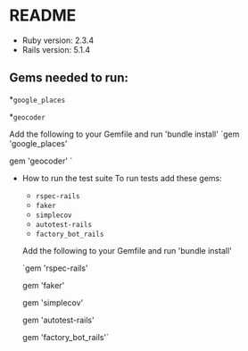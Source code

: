 # README

* Ruby version: 2.3.4
* Rails version: 5.1.4

## Gems needed to run: 
  *`google_places`
  
  *`geocoder`
  
  Add the following to your Gemfile and run 'bundle install'
  `gem 'google_places'
  
   gem 'geocoder' `

* How to run the test suite
  To run tests add these gems:
  * `rspec-rails`
  * `faker`
  * `simplecov`
  * `autotest-rails`
  * `factory_bot_rails`
  
  Add the following to your Gemfile and run 'bundle install'
  
   `gem 'rspec-rails'
   
    gem 'faker'
    
    gem 'simplecov'
    
    gem 'autotest-rails'
    
    gem 'factory_bot_rails'`

